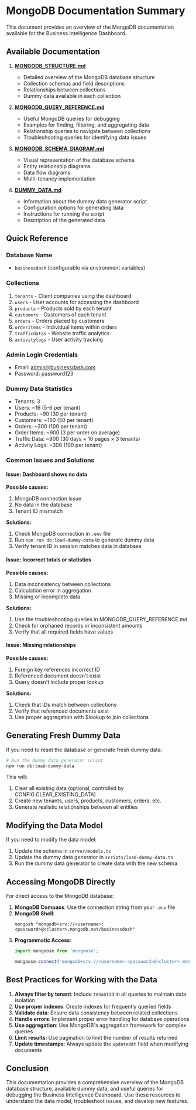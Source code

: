 # MongoDB Documentation Summary

This document provides an overview of the MongoDB documentation available for the Business Intelligence Dashboard.

## Available Documentation

1. **[MONGODB_STRUCTURE.md](MONGODB_STRUCTURE.md)**
   - Detailed overview of the MongoDB database structure
   - Collection schemas and field descriptions
   - Relationships between collections
   - Dummy data available in each collection

2. **[MONGODB_QUERY_REFERENCE.md](MONGODB_QUERY_REFERENCE.md)**
   - Useful MongoDB queries for debugging
   - Examples for finding, filtering, and aggregating data
   - Relationship queries to navigate between collections
   - Troubleshooting queries for identifying data issues

3. **[MONGODB_SCHEMA_DIAGRAM.md](MONGODB_SCHEMA_DIAGRAM.md)**
   - Visual representation of the database schema
   - Entity relationship diagrams
   - Data flow diagrams
   - Multi-tenancy implementation

4. **[DUMMY_DATA.md](DUMMY_DATA.md)**
   - Information about the dummy data generator script
   - Configuration options for generating data
   - Instructions for running the script
   - Description of the generated data

## Quick Reference

### Database Name
- `businessdash` (configurable via environment variables)

### Collections
1. `tenants` - Client companies using the dashboard
2. `users` - User accounts for accessing the dashboard
3. `products` - Products sold by each tenant
4. `customers` - Customers of each tenant
5. `orders` - Orders placed by customers
6. `orderitems` - Individual items within orders
7. `trafficdatas` - Website traffic analytics
8. `activitylogs` - User activity tracking

### Admin Login Credentials
- Email: admin@businessdash.com
- Password: password123

### Dummy Data Statistics
- Tenants: 3
- Users: ~16 (5-6 per tenant)
- Products: ~90 (30 per tenant)
- Customers: ~150 (50 per tenant)
- Orders: ~300 (100 per tenant)
- Order Items: ~900 (3 per order on average)
- Traffic Data: ~900 (30 days × 10 pages × 3 tenants)
- Activity Logs: ~300 (100 per tenant)

### Common Issues and Solutions

#### Issue: Dashboard shows no data
**Possible causes:**
1. MongoDB connection issue
2. No data in the database
3. Tenant ID mismatch

**Solutions:**
1. Check MongoDB connection in `.env` file
2. Run `npm run db:load-dummy-data` to generate dummy data
3. Verify tenant ID in session matches data in database

#### Issue: Incorrect totals or statistics
**Possible causes:**
1. Data inconsistency between collections
2. Calculation error in aggregation
3. Missing or incomplete data

**Solutions:**
1. Use the troubleshooting queries in MONGODB_QUERY_REFERENCE.md
2. Check for orphaned records or inconsistent amounts
3. Verify that all required fields have values

#### Issue: Missing relationships
**Possible causes:**
1. Foreign key references incorrect ID
2. Referenced document doesn't exist
3. Query doesn't include proper lookup

**Solutions:**
1. Check that IDs match between collections
2. Verify that referenced documents exist
3. Use proper aggregation with $lookup to join collections

## Generating Fresh Dummy Data

If you need to reset the database or generate fresh dummy data:

```bash
# Run the dummy data generator script
npm run db:load-dummy-data
```

This will:
1. Clear all existing data (optional, controlled by CONFIG.CLEAR_EXISTING_DATA)
2. Create new tenants, users, products, customers, orders, etc.
3. Generate realistic relationships between all entities

## Modifying the Data Model

If you need to modify the data model:

1. Update the schema in `server/models.ts`
2. Update the dummy data generator in `scripts/load-dummy-data.ts`
3. Run the dummy data generator to create data with the new schema

## Accessing MongoDB Directly

For direct access to the MongoDB database:

1. **MongoDB Compass**: Use the connection string from your `.env` file
2. **MongoDB Shell**: 
   ```
   mongosh "mongodb+srv://<username>:<password>@<cluster>.mongodb.net/businessdash"
   ```
3. **Programmatic Access**:
   ```javascript
   import mongoose from 'mongoose';
   
   mongoose.connect('mongodb+srv://<username>:<password>@<cluster>.mongodb.net/businessdash');
   ```

## Best Practices for Working with the Data

1. **Always filter by tenant**: Include `tenantId` in all queries to maintain data isolation
2. **Use proper indexes**: Create indexes for frequently queried fields
3. **Validate data**: Ensure data consistency between related collections
4. **Handle errors**: Implement proper error handling for database operations
5. **Use aggregation**: Use MongoDB's aggregation framework for complex queries
6. **Limit results**: Use pagination to limit the number of results returned
7. **Update timestamps**: Always update the `updatedAt` field when modifying documents

## Conclusion

This documentation provides a comprehensive overview of the MongoDB database structure, available dummy data, and useful queries for debugging the Business Intelligence Dashboard. Use these resources to understand the data model, troubleshoot issues, and develop new features.
